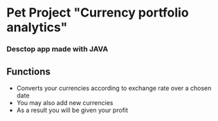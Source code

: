 # Pet Project "Currency portfolio analytics"

### Desctop app made with JAVA 

## Functions
- Converts your currencies according to exchange rate over a chosen date
- You may also add new currencies
- As a result you will be given your profit
